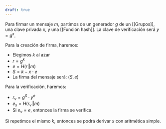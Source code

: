 ```yaml
---
draft: true
---
```


Para firmar un mensaje $m$, partimos de un generador $g$ de un [[Grupos]], una clave privada $x$, y una [[Función hash]]. La clave de verificación será $y = g^x$.

Para la creación de firma, haremos:

- Elegimos $k$ al azar
- $r = g^k$
- $e = H(r || m)$
- $S = k - x\cdot e$
- La firma del mensaje será: $(S, e)$

Para la verificación, haremos:

- $r_v = g^S \cdot y^e$
- $e_s = H(r_v || m)$
- Si $e_v = e$, entonces la firma se verifica.

Si repetimos el mismo $k$, entonces se podrá derivar $x$ con aritmética simple.
